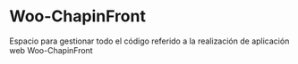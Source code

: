 # Woo-ChapinFront
Espacio para gestionar todo el código referido a la realización de aplicación web Woo-ChapinFront
